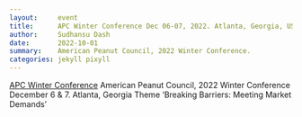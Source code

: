 ```yaml
---
layout:     event
title:      APC Winter Conference Dec 06-07, 2022. Atlanta, Georgia, USA
author:     Sudhansu Dash
date:       2022-10-01
summary:    American Peanut Council, 2022 Winter Conference. 
categories: jekyll pixyll
---
```


[APC Winter Conference](https://www.peanutsusa.com/events/apc-winter-conference.html)
American Peanut Council, 2022 Winter Conference
December 6 & 7. Atlanta, Georgia
Theme ‘Breaking Barriers: Meeting Market Demands’

